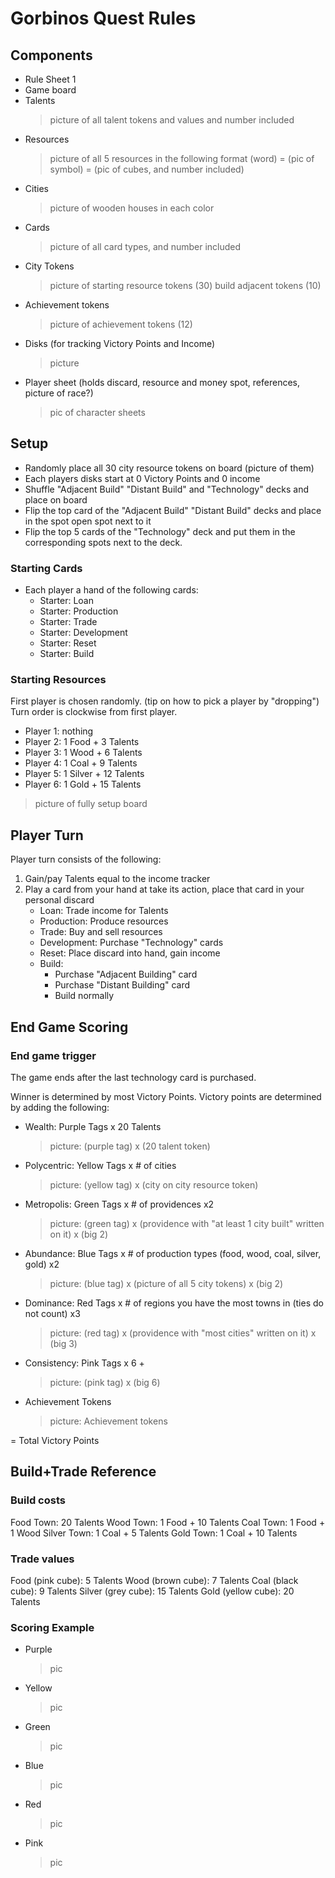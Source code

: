 # Gorbinos Quest Rules

## Components

- Rule Sheet 1
- Game board
- Talents
    > picture of all talent tokens and values and number included
- Resources
    > picture of all 5 resources in the following format (word) = (pic of symbol) = (pic of cubes, and number included)
- Cities
    > picture of wooden houses in each color
- Cards
    > picture of all card types, and number included
- City Tokens
    > picture of starting resource tokens (30) build adjacent tokens (10)
- Achievement tokens
    > picture of achievement tokens (12)
- Disks (for tracking Victory Points and Income)
    > picture
- Player sheet (holds discard, resource and money spot, references, picture of race?)
    > pic of character sheets

## Setup

- Randomly place all 30 city resource tokens on board (picture of them)
- Each players disks start at 0 Victory Points and 0 income
- Shuffle "Adjacent Build" "Distant Build" and "Technology" decks and place on board
- Flip the top card of the "Adjacent Build" "Distant Build" decks and place in the spot open spot next to it
- Flip the top 5 cards of the "Technology" deck and put them in the corresponding spots next to the deck.

### Starting Cards

- Each player a hand of the following cards:
  - Starter: Loan
  - Starter: Production
  - Starter: Trade
  - Starter: Development
  - Starter: Reset
  - Starter: Build

### Starting Resources

First player is chosen randomly. (tip on how to pick a player by "dropping") Turn order is clockwise from first player.

- Player 1: nothing
- Player 2: 1 Food + 3 Talents
- Player 3: 1 Wood + 6 Talents
- Player 4: 1 Coal + 9 Talents
- Player 5: 1 Silver + 12 Talents
- Player 6: 1 Gold + 15 Talents

> picture of fully setup board

## Player Turn

Player turn consists of the following:

1. Gain/pay Talents equal to the income tracker
2. Play a card from your hand at take its action, place that card in your personal discard
   - Loan: Trade income for Talents
   - Production: Produce resources
   - Trade: Buy and sell resources
   - Development: Purchase "Technology" cards
   - Reset: Place discard into hand, gain income
   - Build:
     - Purchase "Adjacent Building" card
     - Purchase "Distant Building" card
     - Build normally

## End Game Scoring

### End game trigger

The game ends after the last technology card is purchased.

Winner is determined by most Victory Points. Victory points are determined by adding the following:

- Wealth: Purple Tags x 20 Talents
    > picture: (purple tag) x (20 talent token)
- Polycentric: Yellow Tags x # of cities
    > picture: (yellow tag) x (city on city resource token)
- Metropolis: Green Tags x # of providences x2
    > picture: (green tag) x (providence with "at least 1 city built" written on it) x (big 2)
- Abundance: Blue Tags x # of production types (food, wood, coal, silver, gold) x2
    > picture: (blue tag) x (picture of all 5 city tokens) x (big 2)
- Dominance: Red Tags x # of regions you have the most towns in (ties do not count) x3
    > picture: (red tag) x (providence with "most cities" written on it) x (big 3)
- Consistency: Pink Tags x 6 +
    > picture: (pink tag) x (big 6)
- Achievement Tokens
    > picture: Achievement tokens

= Total Victory Points

## Build+Trade Reference

### Build costs

Food Town: 20 Talents
Wood Town: 1 Food + 10 Talents
Coal Town: 1 Food + 1 Wood
Silver Town: 1 Coal + 5 Talents
Gold Town: 1 Coal + 10 Talents

### Trade values

Food (pink cube): 5 Talents
Wood (brown cube): 7 Talents
Coal (black cube): 9 Talents
Silver (grey cube): 15 Talents
Gold (yellow cube): 20 Talents

### Scoring Example

- Purple
    > pic
- Yellow
    > pic
- Green
    > pic
- Blue
    > pic
- Red
    > pic
- Pink
    > pic

